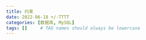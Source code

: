 ```yaml
---
title: 约束
date: 2022-06-18 +/-TTTT
categories: [数据库, MySQL]
tags: []     # TAG names should always be lowercase
---
```


